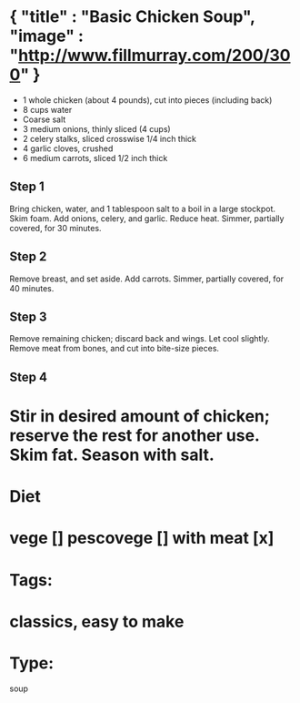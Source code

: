 {
    "title" : "Basic Chicken Soup",
    "image" : "http://www.fillmurray.com/200/300"
}
===

- 1 whole chicken (about 4 pounds), cut into pieces (including back)
- 8 cups water
- Coarse salt
- 3 medium onions, thinly sliced (4 cups)
- 2 celery stalks, sliced crosswise 1/4 inch thick
- 4 garlic cloves, crushed
- 6 medium carrots, sliced 1/2 inch thick

## Step 1
Bring chicken, water, and 1 tablespoon salt to a boil in a large stockpot. Skim foam. Add onions, celery, and garlic. Reduce heat. Simmer, partially covered, for 30 minutes.

## Step 2
Remove breast, and set aside. Add carrots. Simmer, partially covered, for 40 minutes.

## Step 3
Remove remaining chicken; discard back and wings. Let cool slightly. Remove meat from bones, and cut into bite-size pieces.

## Step 4
Stir in desired amount of chicken; reserve the rest for another use. Skim fat. Season with salt.
===
# Diet
vege        []
pescovege   []
with meat   [x]
===
# Tags: 
classics, easy to make
===
# Type:
soup

